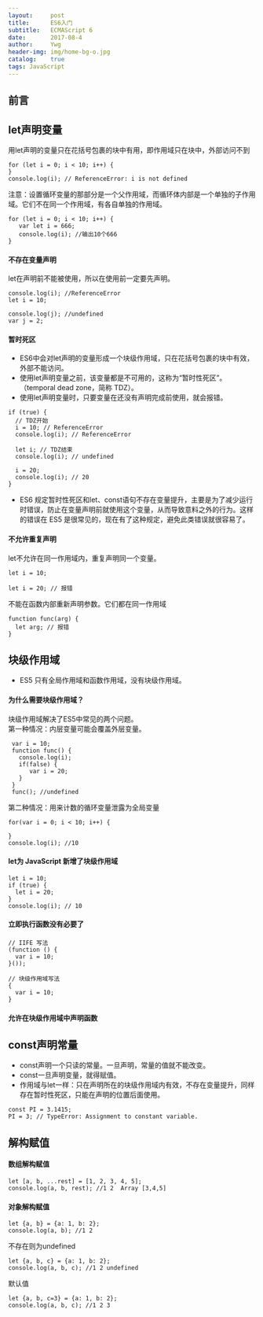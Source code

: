 ```yaml
---
layout:     post
title:      ES6入门
subtitle:   ECMAScript 6
date:       2017-08-4
author:     Ywg
header-img: img/home-bg-o.jpg
catalog:    true
tags: JavaScript 
---
```


## 前言

## let声明变量
用let声明的变量只在花括号包裹的块中有用，即作用域只在块中，外部访问不到
``` 
for (let i = 0; i < 10; i++) {
}
console.log(i); // ReferenceError: i is not defined
``` 

注意：设置循环变量的那部分是一个父作用域，而循环体内部是一个单独的子作用域。它们不在同一个作用域，有各自单独的作用域。
``` 
for (let i = 0; i < 10; i++) {
   var let i = 666;
   console.log(i); //输出10个666
} 
``` 

#### 不存在变量声明

let在声明前不能被使用，所以在使用前一定要先声明。
``` 
console.log(i); //ReferenceError
let i = 10;

console.log(j); //undefined
var j = 2;
``` 

#### 暂时死区
- ES6中会对let声明的变量形成一个块级作用域，只在花括号包裹的块中有效，外部不能访问。
- 使用let声明变量之前，该变量都是不可用的，这称为“暂时性死区”。（temporal dead zone，简称 TDZ）。
- 使用let声明变量时，只要变量在还没有声明完成前使用，就会报错。

``` 
if (true) {
  // TDZ开始
  i = 10; // ReferenceError
  console.log(i); // ReferenceError

  let i; // TDZ结束
  console.log(i); // undefined

  i = 20;
  console.log(i); // 20
}
``` 
- ES6 规定暂时性死区和let、const语句不存在变量提升，主要是为了减少运行时错误，防止在变量声明前就使用这个变量，从而导致意料之外的行为。这样的错误在 ES5 是很常见的，现在有了这种规定，避免此类错误就很容易了。

#### 不允许重复声明 
let不允许在同一作用域内，重复声明同一个变量。
``` 
let i = 10;

let i = 20; // 报错
``` 
不能在函数内部重新声明参数。它们都在同一作用域
``` 
function func(arg) {
  let arg; // 报错
}
``` 

## 块级作用域
- ES5 只有全局作用域和函数作用域，没有块级作用域。

#### 为什么需要块级作用域？ 
块级作用域解决了ES5中常见的两个问题。 <br>
第一种情况：内层变量可能会覆盖外层变量。

```
 var i = 10;
 function func() {
   console.log(i);
   if(false) {
      var i = 20;  
   }
 }
 func(); //undefined
```

第二种情况：用来计数的循环变量泄露为全局变量 
```
for(var i = 0; i < 10; i++) {
  
}
console.log(i); //10
```

#### let为 JavaScript 新增了块级作用域
```
let i = 10;
if (true) {
  let i = 20;
}
console.log(i); // 10
```

#### 立即执行函数没有必要了
```
// IIFE 写法
(function () {
  var i = 10;
}());

// 块级作用域写法
{
  var i = 10;
}
```
 
#### 允许在块级作用域中声明函数

## const声明常量
- const声明一个只读的常量。一旦声明，常量的值就不能改变。
- const一旦声明变量，就得赋值。
- 作用域与let一样：只在声明所在的块级作用域内有效，不存在变量提升，同样存在暂时性死区，只能在声明的位置后面使用。
```
const PI = 3.1415;
PI = 3; // TypeError: Assignment to constant variable.
```

## 解构赋值
#### 数组解构赋值
```
let [a, b, ...rest] = [1, 2, 3, 4, 5];
console.log(a, b, rest); //1 2  Array [3,4,5]
```

#### 对象解构赋值
```
let {a, b} = {a: 1, b: 2};
console.log(a, b); //1 2
```
不存在则为undefined
```
let {a, b, c} = {a: 1, b: 2};
console.log(a, b, c); //1 2 undefined
```
默认值
```
let {a, b, c=3} = {a: 1, b: 2};
console.log(a, b, c); //1 2 3
```
